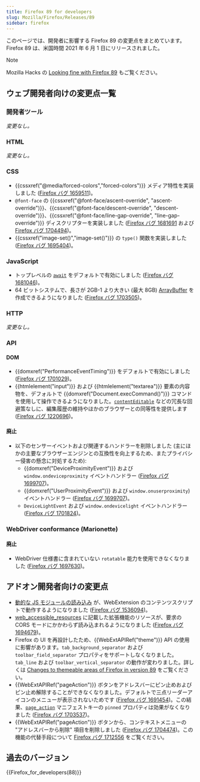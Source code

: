 ```yaml
---
title: Firefox 89 for developers
slug: Mozilla/Firefox/Releases/89
sidebar: firefox
---
```


このページでは、開発者に影響する Firefox 89 の変更点をまとめています。Firefox 89 は、米国時間 2021 年 6 月 1 日にリリースされました。

> [!NOTE]
> Mozilla Hacks の [Looking fine with Firefox 89](https://hacks.mozilla.org/2021/06/looking-fine-with-firefox-89/) もご覧ください。

## ウェブ開発者向けの変更点一覧

### 開発者ツール

_変更なし。_

### HTML

_変更なし。_

### CSS

- {{cssxref("@media/forced-colors","forced-colors")}} メディア特性を実装しました ([Firefox バグ 1659511](https://bugzil.la/1659511))。
- `@font-face` の {{cssxref("@font-face/ascent-override", "ascent-override")}}、{{cssxref("@font-face/descent-override", "descent-override")}}、{{cssxref("@font-face/line-gap-override", "line-gap-override")}} ディスクリプターを実装しました ([Firefox バグ 1681691](https://bugzil.la/1681691) および [Firefox バグ 1704494](https://bugzil.la/1704494))。
- {{cssxref("image-set()","image-set()")}} の `type()` 関数を実装しました ([Firefox バグ 1695404](https://bugzil.la/1695404))。

### JavaScript

- トップレベルの [`await`](/ja/docs/Web/JavaScript/Reference/Operators/await#top-level-await) をデフォルトで有効にしました ([Firefox バグ 1681046](https://bugzil.la/1681046))。
- 64 ビットシステムで、長さが 2GB-1 より大きい (最大 8GB) [ArrayBuffer](/ja/docs/Web/JavaScript/Reference/Global_Objects/ArrayBuffer) を作成できるようになりました ([Firefox バグ 1703505](https://bugzil.la/1703505))。

### HTTP

_変更なし。_

### API

#### DOM

- {{domxref("PerformanceEventTiming")}} をデフォルトで有効にしました ([Firefox バグ 1701029](https://bugzil.la/1701029))。
- {{htmlelement("input")}} および {{htmlelement("textarea")}} 要素の内容物を、デフォルトで {{domxref("Document.execCommand()")}} コマンドを使用して操作できるようになりました。[`contentEditable`](/ja/docs/Web/HTML/Reference/Global_attributes/contenteditable) などの冗長な回避策なしに、編集履歴の維持やほかのブラウザーとの同等性を提供します ([Firefox バグ 1220696](https://bugzil.la/1220696))。

#### 廃止

- 以下のセンサーイベントおよび関連するハンドラーを削除しました (主にほかの主要なブラウザーエンジンとの互換性を向上するため、またプライバシー侵害の懸念に対処するため):
  - {{domxref("DeviceProximityEvent")}} および `window.ondeviceproximity` イベントハンドラー ([Firefox バグ 1699707](https://bugzil.la/1699707))。
  - {{domxref("UserProximityEvent")}} および `window.onuserproximity`) イベントハンドラー ([Firefox バグ 1699707](https://bugzil.la/1699707))。
  - `DeviceLightEvent` および `window.ondevicelight` イベントハンドラー ([Firefox バグ 1701824](https://bugzil.la/1701824))。

### WebDriver conformance (Marionette)

#### 廃止

- WebDriver 仕様書に含まれていない `rotatable` 能力を使用できなくなりました ([Firefox バグ 1697630](https://bugzil.la/1697630))。

## アドオン開発者向けの変更点

- [動的な JS モジュールの読み込み](/ja/docs/Web/JavaScript/Guide/Modules#動的なモジュールの読み込み) が、WebExtension のコンテンツスクリプトで動作するようになりました ([Firefox バグ 1536094](https://bugzil.la/1536094))。
- [web_accessible_resources](/ja/docs/Mozilla/Add-ons/WebExtensions/manifest.json/web_accessible_resources) に記載した拡張機能のリソースが、要求の CORS モードにかかわらず読み込まれるようになりました ([Firefox バグ 1694679](https://bugzil.la/1694679))。
- Firefox の UI を再設計したため、{{WebExtAPIRef("theme")}} API の使用に影響があります。`tab_background_separator` および `toolbar_field_separator` プロパティをサポートしなくなりました。`tab_line` および `toolbar_vertical_separator` の動作が変わりました。詳しくは [Changes to themeable areas of Firefox in version 89](https://blog.mozilla.org/addons/2021/04/19/changes-to-themeable-areas-of-firefox-in-version-89/) をご覧ください。
- {{WebExtAPIRef("pageAction")}} ボタンをアドレスバーにピン止めおよびピン止め解除することができなくなりました。デフォルトで三点リーダーアイコンのメニューが表示されないためです ([Firefox バグ 1691454](https://bugzil.la/1691454))。この結果、[`page_action`](/ja/docs/Mozilla/Add-ons/WebExtensions/manifest.json/page_action) マニフェストキーの `pinned` プロパティは効果がなくなりました ([Firefox バグ 1703537](https://bugzil.la/1703537))。
- {{WebExtAPIRef("pageAction")}} ボタンから、コンテキストメニューの "アドレスバーから削除" 項目を削除しました ([Firefox バグ 1704474](https://bugzil.la/1704474))。この機能の代替手段について [Firefox バグ 1712556](https://bugzil.la/1712556) をご覧ください。

## 過去のバージョン

{{Firefox_for_developers(88)}}
